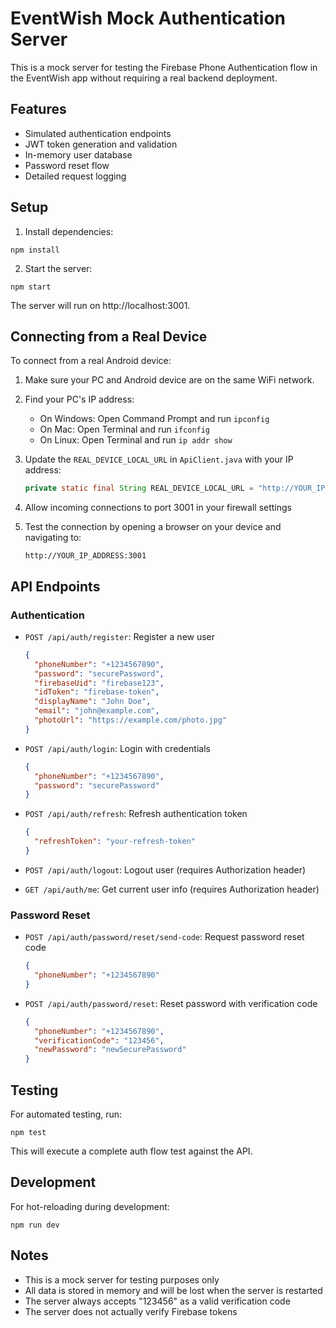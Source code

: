 # EventWish Mock Authentication Server

This is a mock server for testing the Firebase Phone Authentication flow in the EventWish app without requiring a real backend deployment.

## Features

- Simulated authentication endpoints
- JWT token generation and validation
- In-memory user database
- Password reset flow
- Detailed request logging

## Setup

1. Install dependencies:
```
npm install
```

2. Start the server:
```
npm start
```

The server will run on http://localhost:3001.

## Connecting from a Real Device

To connect from a real Android device:

1. Make sure your PC and Android device are on the same WiFi network.

2. Find your PC's IP address:
   - On Windows: Open Command Prompt and run `ipconfig`
   - On Mac: Open Terminal and run `ifconfig`
   - On Linux: Open Terminal and run `ip addr show`

3. Update the `REAL_DEVICE_LOCAL_URL` in `ApiClient.java` with your IP address:
   ```java
   private static final String REAL_DEVICE_LOCAL_URL = "http://YOUR_IP_ADDRESS:3001/api/";
   ```

4. Allow incoming connections to port 3001 in your firewall settings

5. Test the connection by opening a browser on your device and navigating to:
   ```
   http://YOUR_IP_ADDRESS:3001
   ```

## API Endpoints

### Authentication
- `POST /api/auth/register`: Register a new user
  ```json
  {
    "phoneNumber": "+1234567890",
    "password": "securePassword",
    "firebaseUid": "firebase123",
    "idToken": "firebase-token",
    "displayName": "John Doe",
    "email": "john@example.com",
    "photoUrl": "https://example.com/photo.jpg"
  }
  ```
  
- `POST /api/auth/login`: Login with credentials
  ```json
  {
    "phoneNumber": "+1234567890",
    "password": "securePassword"
  }
  ```
  
- `POST /api/auth/refresh`: Refresh authentication token
  ```json
  {
    "refreshToken": "your-refresh-token"
  }
  ```
  
- `POST /api/auth/logout`: Logout user (requires Authorization header)
  
- `GET /api/auth/me`: Get current user info (requires Authorization header)

### Password Reset
- `POST /api/auth/password/reset/send-code`: Request password reset code
  ```json
  {
    "phoneNumber": "+1234567890"
  }
  ```
  
- `POST /api/auth/password/reset`: Reset password with verification code
  ```json
  {
    "phoneNumber": "+1234567890",
    "verificationCode": "123456",
    "newPassword": "newSecurePassword"
  }
  ```

## Testing

For automated testing, run:
```
npm test
```

This will execute a complete auth flow test against the API.

## Development

For hot-reloading during development:
```
npm run dev
```

## Notes

- This is a mock server for testing purposes only
- All data is stored in memory and will be lost when the server is restarted
- The server always accepts "123456" as a valid verification code
- The server does not actually verify Firebase tokens 